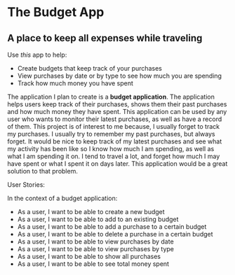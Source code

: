# The Budget App

## A place to keep all expenses while traveling

Use *this* app to help:
- Create budgets that keep track of your purchases
- View purchases by date or by type to see how much you are spending
- Track how much money you have spent

The application I plan to create is a **budget application**. The application
helps users keep track of their purchases, shows them their past
purchases and how much money they have spent. This application can be used by any user
who wants to monitor their latest purchases, as well as have a record of them.
This project is of interest to me because, I usually forget to track my purchases. I usually 
try to remember my past purchases, but always forget. It would be nice
to keep track of my latest purchases and see what my activity has been like so I know
how much I am spending, as well as what I am spending it on. I tend to travel a lot, and forget how much 
I may have spent or what I spent it on days later. This application would be a great solution to that problem.


User Stories: 

In the context of a budget application:
- As a user, I want to be able to create a new budget
- As a user, I want to be able to add to an existing budget
- As a user, I want to be able to add a purchase to a certain budget
- As a user, I want to be able to delete a purchase in a certain budget
- As a user, I want to be able to view purchases by date
- As a user, I want to be able to view purchases by type
- As a user, I want to be able to show all purchases
- As a user, I want to be able to see total money spent
